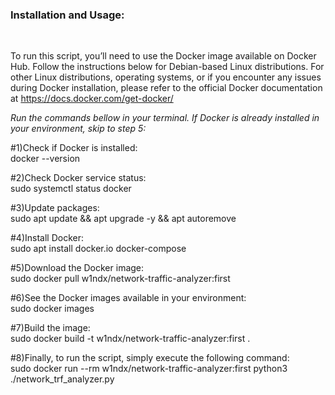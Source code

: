<h3>Installation and Usage:</h3><br>

To run this script, you’ll need to use the Docker image available on Docker Hub. Follow the instructions below for Debian-based Linux distributions. For other Linux distributions, operating systems, or if you encounter any issues during Docker installation, please refer to the official Docker documentation at https://docs.docker.com/get-docker/

*Run the commands bellow in your terminal. If Docker is already installed in your environment, skip to step 5:*<br>

#1)Check if Docker is installed:<br> 
<prev>docker --version</prev>

#2)Check Docker service status:<br> 
<prev>sudo systemctl status docker</prev>

#3)Update packages:<br> 
<prev>sudo apt update && apt upgrade -y && apt autoremove</prev>

#4)Install Docker:<br> 
<prev>sudo apt install docker.io docker-compose</prev>

#5)Download the Docker image:<br>
<prev>sudo docker pull w1ndx/network-traffic-analyzer:first</prev>

#6)See the Docker images available in your environment:<br> 
<prev>sudo docker images</prev>

#7)Build the image:<br>
<prev>sudo docker build -t w1ndx/network-traffic-analyzer:first .</prev>

#8)Finally, to run the script, simply execute the following command:<br>
<prev>sudo docker run --rm w1ndx/network-traffic-analyzer:first python3 ./network_trf_analyzer.py</prev>
